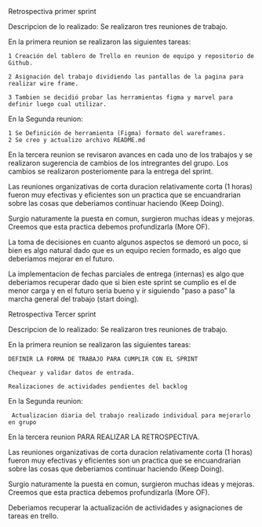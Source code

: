 Retrospectiva primer sprint

Descripcion de lo realizado: Se realizaron tres reuniones de trabajo.

En la primera reunion se realizaron las siguientes tareas:

    1 Creación del tablero de Trello en reunion de equipo y repositorio de Github.

    2 Asignación del trabajo dividiendo las pantallas de la pagina para realizar wire frame.

    3 Tambien se decidió probar las herramientas figma y marvel para definir luego cual utilizar.

En la Segunda reunion:

    1 Se Definición de herramienta (Figma) formato del wareframes.
    2 Se creo y actualizo archivo README.md

En la tercera reunion se revisaron avances en cada uno de los trabajos y se realizaron sugerencia de cambios de los intregrantes del grupo. Los cambios se realizaron posteriomente para la entrega del sprint.

Las reuniones organizativas de corta duracion relativamente corta (1 horas) fueron muy efectivas y eficientes son un practica que se encuandrarian sobre las cosas que deberiamos continuar haciendo (Keep Doing).

Surgio naturamente la puesta en comun, surgieron muchas ideas y mejoras. Creemos que esta practica debemos profundizarla (More OF).

La toma de decisiones en cuanto algunos aspectos se demoró un poco, si bien es algo natural dado que es un equipo recien formado, es algo que deberiamos mejorar en el futuro.

La implementacion de fechas parciales de entrega (internas) es algo que deberiamos recuperar dado que si bien este sprint se cumplio es el de menor carga y en el futuro seria bueno y ir siguiendo "paso a paso" la marcha general del trabajo (start doing).


Retrospectiva Tercer sprint

Descripcion de lo realizado: Se realizaron tres reuniones de trabajo.

En la primera reunion se realizaron las siguientes tareas:

    DEFINIR LA FORMA DE TRABAJO PARA CUMPLIR CON EL SPRINT           

    Chequear y validar datos de entrada. 

    Realizaciones de actividades pendientes del backlog


En la Segunda reunion:

     Actualizacion diaria del trabajo realizado individual para mejorarlo en grupo 

En la tercera reunion PARA REALIZAR LA RETROSPECTIVA.

Las reuniones organizativas de corta duracion relativamente corta (1 horas) fueron muy efectivas y eficientes son un practica que se encuandrarian sobre las cosas que deberiamos continuar haciendo (Keep Doing).

Surgio naturamente la puesta en comun, surgieron muchas ideas y mejoras. Creemos que esta practica debemos profundizarla (More OF).

Deberiamos recuperar la actualización de actividades y asignaciones de tareas en trello.

